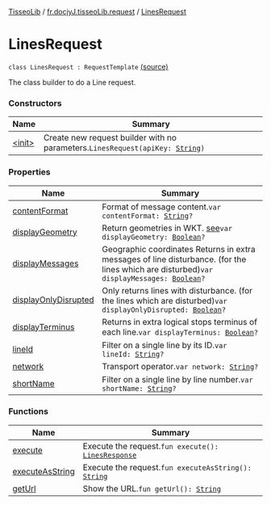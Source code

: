 [TisseoLib](../../index.md) / [fr.docjyJ.tisseoLib.request](../index.md) / [LinesRequest](./index.md)

# LinesRequest

`class LinesRequest : RequestTemplate` [(source)](https://github.com/docjyj/tisseoLib/tree/master/src/main/kotlin/fr/docjyJ/tisseoLib/request/LinesRequest.kt#L25)

The class builder to do a Line request.

### Constructors

| Name | Summary |
|---|---|
| [&lt;init&gt;](-init-.md) | Create new request builder with no parameters.`LinesRequest(apiKey: `[`String`](https://kotlinlang.org/api/latest/jvm/stdlib/kotlin/-string/index.html)`)` |

### Properties

| Name | Summary |
|---|---|
| [contentFormat](content-format.md) | Format of message content.`var contentFormat: `[`String`](https://kotlinlang.org/api/latest/jvm/stdlib/kotlin/-string/index.html)`?` |
| [displayGeometry](display-geometry.md) | Return geometries in WKT. [see](http://fr.wikipedia.org/wiki/Well-known_text)`var displayGeometry: `[`Boolean`](https://kotlinlang.org/api/latest/jvm/stdlib/kotlin/-boolean/index.html)`?` |
| [displayMessages](display-messages.md) | Geographic coordinates Returns in extra messages of line disturbance. (for the lines which are disturbed)`var displayMessages: `[`Boolean`](https://kotlinlang.org/api/latest/jvm/stdlib/kotlin/-boolean/index.html)`?` |
| [displayOnlyDisrupted](display-only-disrupted.md) | Only returns lines with disturbance. (for the lines which are disturbed)`var displayOnlyDisrupted: `[`Boolean`](https://kotlinlang.org/api/latest/jvm/stdlib/kotlin/-boolean/index.html)`?` |
| [displayTerminus](display-terminus.md) | Returns in extra logical stops terminus of each line.`var displayTerminus: `[`Boolean`](https://kotlinlang.org/api/latest/jvm/stdlib/kotlin/-boolean/index.html)`?` |
| [lineId](line-id.md) | Filter on a single line by its ID.`var lineId: `[`String`](https://kotlinlang.org/api/latest/jvm/stdlib/kotlin/-string/index.html)`?` |
| [network](network.md) | Transport operator.`var network: `[`String`](https://kotlinlang.org/api/latest/jvm/stdlib/kotlin/-string/index.html)`?` |
| [shortName](short-name.md) | Filter on a single line by line number.`var shortName: `[`String`](https://kotlinlang.org/api/latest/jvm/stdlib/kotlin/-string/index.html)`?` |

### Functions

| Name | Summary |
|---|---|
| [execute](execute.md) | Execute the request.`fun execute(): `[`LinesResponse`](../../fr.docjy-j.tisseo-lib.response/-lines-response/index.md) |
| [executeAsString](execute-as-string.md) | Execute the request.`fun executeAsString(): `[`String`](https://kotlinlang.org/api/latest/jvm/stdlib/kotlin/-string/index.html) |
| [getUrl](get-url.md) | Show the URL.`fun getUrl(): `[`String`](https://kotlinlang.org/api/latest/jvm/stdlib/kotlin/-string/index.html) |
